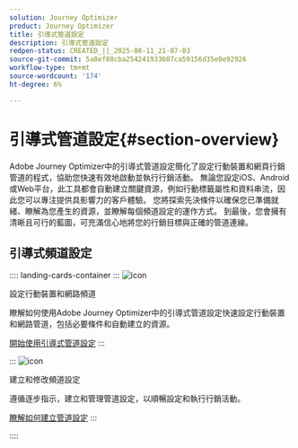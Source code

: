 ```yaml
---
solution: Journey Optimizer
product: Journey Optimizer
title: 引導式管道設定
description: 引導式管道設定
redpen-status: CREATED_||_2025-08-11_21-07-03
source-git-commit: 5a8ef88cba254241933607ca59156d35e0e92926
workflow-type: tm+mt
source-wordcount: '174'
ht-degree: 6%

---
```



# 引導式管道設定{#section-overview}

Adobe Journey Optimizer中的引導式管道設定簡化了設定行動裝置和網頁行銷管道的程式，協助您快速有效地啟動並執行行銷活動。 無論您設定iOS、Android或Web平台，此工具都會自動建立關鍵資源，例如行動標籤屬性和資料串流，因此您可以專注提供具影響力的客戶體驗。 您將探索先決條件以確保您已準備就緒、瞭解為您產生的資源，並瞭解每個頻道設定的運作方式。 到最後，您會擁有清晰且可行的藍圖，可充滿信心地將您的行銷目標與正確的管道連線。

## 引導式頻道設定

:::: landing-cards-container
:::
![icon](https://cdn.experienceleague.adobe.com/icons/gear.svg?lang=zh-Hant)

設定行動裝置和網路頻道

瞭解如何使用Adobe Journey Optimizer中的引導式管道設定快速設定行動裝置和網路管道，包括必要條件和自動建立的資源。

[開始使用引導式管道設定](../using/configuration/set-mobile-config.md)
:::

:::
![icon](https://cdn.experienceleague.adobe.com/icons/list-check.svg?lang=zh-Hant)

建立和修改頻道設定

遵循逐步指示，建立和管理管道設定，以順暢設定和執行行銷活動。

[瞭解如何建立管道設定](../using/configuration/create-channel-set-up.md)
:::

::::
